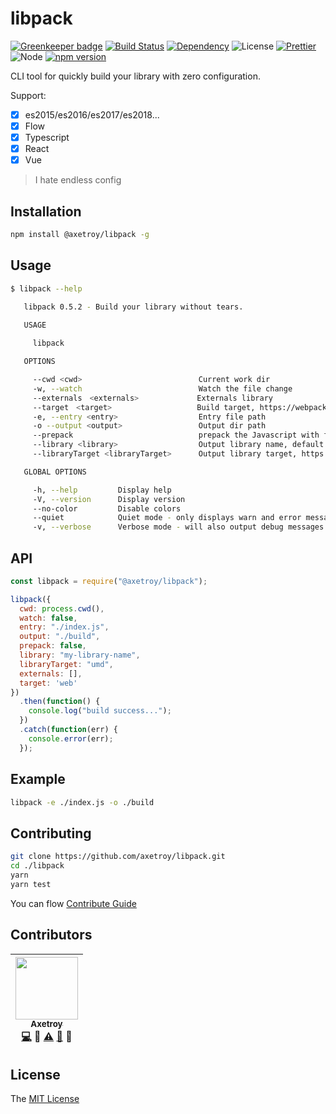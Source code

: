 # libpack

[![Greenkeeper badge](https://badges.greenkeeper.io/axetroy/libpack.svg)](https://greenkeeper.io/)
[![Build Status](https://travis-ci.org/axetroy/libpack.svg?branch=master)](https://travis-ci.org/axetroy/libpack)
[![Dependency](https://david-dm.org/axetroy/libpack.svg)](https://david-dm.org/axetroy/libpack)
![License](https://img.shields.io/badge/license-MIT-green.svg)
[![Prettier](https://img.shields.io/badge/Code%20Style-Prettier-green.svg)](https://github.com/prettier/prettier)
![Node](https://img.shields.io/badge/node-%3E=6.0-blue.svg?style=flat-square)
[![npm version](https://badge.fury.io/js/%40axetroy%2Flibpack.svg)](https://badge.fury.io/js/%40axetroy%2Flibpack)

CLI tool for quickly build your library with zero configuration.

Support:

* [x] es2015/es2016/es2017/es2018...
* [x] Flow
* [x] Typescript
* [x] React
* [x] Vue

> I hate endless config

## Installation

```bash
npm install @axetroy/libpack -g
```

## Usage

```bash
$ libpack --help

   libpack 0.5.2 - Build your library without tears.
     
   USAGE

     libpack 

   OPTIONS

     --cwd <cwd>                          Current work dir                                                                              optional                           
     -w, --watch                          Watch the file change                                                                         optional                           
     --externals　<externals>             Externals library                                                                             optional                           
     --target　<target>                   Build target, https://webpack.js.org/concepts/targets/                                        optional      default: "web"       
     -e, --entry <entry>                  Entry file path                                                                               required      default: "./index.js"
     -o --output <output>                 Output dir path                                                                               required      default: "./build/"  
     --prepack                            prepack the Javascript with facebook/prepack                                                  optional                           
     --library <library>                  Output library name, default your package.json name field                                     optional                           
     --libraryTarget <libraryTarget>      Output library target, https://webpack.js.org/configuration/output/#output-librarytarget      optional      default: "umd"       

   GLOBAL OPTIONS

     -h, --help         Display help                                      
     -V, --version      Display version                                   
     --no-color         Disable colors                                    
     --quiet            Quiet mode - only displays warn and error messages
     -v, --verbose      Verbose mode - will also output debug messages    

```

## API

```javascript
const libpack = require("@axetroy/libpack");

libpack({
  cwd: process.cwd(),
  watch: false,
  entry: "./index.js",
  output: "./build",
  prepack: false,
  library: "my-library-name",
  libraryTarget: "umd",
  externals: [],
  target: 'web'
})
  .then(function() {
    console.log("build success...");
  })
  .catch(function(err) {
    console.error(err);
  });
```

## Example

```bash
libpack -e ./index.js -o ./build
```

## Contributing

```bash
git clone https://github.com/axetroy/libpack.git
cd ./libpack
yarn
yarn test
```

You can flow [Contribute Guide](https://github.com/axetroy/libpack/blob/master/contributing.md)

## Contributors

<!-- ALL-CONTRIBUTORS-LIST:START - Do not remove or modify this section -->

| [<img src="https://avatars1.githubusercontent.com/u/9758711?v=3" width="100px;"/><br /><sub>Axetroy</sub>](http://axetroy.github.io)<br />[💻](https://github.com/axetroy/libpack/commits?author=axetroy) 🔌 [⚠️](https://github.com/axetroy/libpack/commits?author=axetroy) [🐛](https://github.com/axetroy/libpack/issues?q=author%3Aaxetroy) 🎨 |
| :------------------------------------------------------------------------------------------------------------------------------------------------------------------------------------------------------------------------------------------------------------------------------------------------------------------------------------------------: |


<!-- ALL-CONTRIBUTORS-LIST:END -->

## License

The [MIT License](https://github.com/axetroy/libpack/blob/master/LICENSE)
